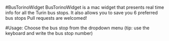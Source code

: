 #BusTorinoWidget
BusTorinoWidget is a mac widget that presents real time info for all the Turin bus stops.
It also allows you to save you 6 preferred bus stops
Pull requests are welcomed!

#Usage:
Choose the bus stop from the dropdown menu (tip: use the keyboard and write the bus stop number)
